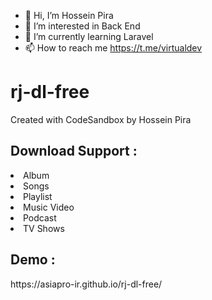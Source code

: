 - 👋 Hi, I’m Hossein Pira
- 👀 I’m interested in Back End
- 🌱 I’m currently learning Laravel
- 📫 How to reach me https://t.me/virtualdev

# rj-dl-free
Created with CodeSandbox by Hossein Pira

<h2>Download Support :</h2>
<li>Album</li>
<li>Songs</li>
<li>Playlist</li>
<li>Music Video</li>
<li>Podcast</li>
<li>TV Shows</li>

<h2>Demo :</h2>
https://asiapro-ir.github.io/rj-dl-free/
